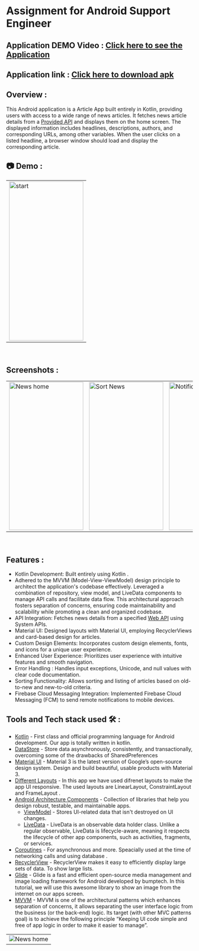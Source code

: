 # Assignment for Android Support Engineer 

## Application DEMO Video : <a href="https://drive.google.com/file/d/1_s8P4X17CKtBIO2Z077c4med3uYtyTvk/view?usp=sharing">**Click here to see the Application**</a>
## Application link : <a href="https://drive.google.com/file/d/115CFYv5WVlb_N8LAtqmmt7h1RrHfwIR2/view?usp=sharing">**Click here to download apk**</a>


## Overview :
This Android application is a Article App built entirely in Kotlin, providing users with access to a wide range of news articles. It fetches news article details from a [Provided API](https://candidate-test-data-moengage.s3.amazonaws.com/Android/news-api-feed/staticResponse.json) and displays them on the home screen. The displayed information includes headlines, descriptions, authors, and corresponding URLs, among other variables. When the user clicks on a listed headline, a browser window should load and display the corresponding article.

## 📷 Demo :

 <table align="center">
  <tr>
    <td><img src="https://github.com/UKnow-IKnow/Article-App-Assignment/assets/92221289/a2346141-634f-4499-8eed-27bdc4ccb825" alt="start" style="width:200px;height:430px;"></td>
  </tr>
</table><br>



 ## Screenshots : 

 <table align="center">
  <tr>
    <td><img src="https://github.com/UKnow-IKnow/Article-App-Assignment/assets/92221289/95727bab-c9a0-4bc6-9c83-073a5c0dfa4c" alt="News home" style="width:200px;height:400px;"></td>
    <td><img src="https://github.com/UKnow-IKnow/Article-App-Assignment/assets/92221289/e1c81533-d579-4641-b8f7-21910bf6fd61" alt="Sort News" style="width:200px;height:400px;"></td>
    <td><img src="https://github.com/UKnow-IKnow/Article-App-Assignment/assets/92221289/e25cd1d7-a1df-41c4-9f0d-9286b5122af1" alt="Notification" style="width:200px;height:400px;"></td>
  </tr>
</table><br>


## Features :
* Kotlin Development: Built entirely using Kotlin .
* Adhered to the MVVM (Model-View-ViewModel) design principle to architect the application's codebase effectively. Leveraged a combination of repository, view model, and LiveData components to manage API calls and facilitate data flow. This architectural approach fosters separation of concerns, ensuring code maintainability and scalability while promoting a clean and organized codebase.
* API Integration: Fetches news details from a specified [Web API](https://candidate-test-data-moengage.s3.amazonaws.com/Android/news-api-feed/staticResponse.json) using System APIs.
* Material UI: Designed layouts with Material UI, employing RecyclerViews and card-based design for articles.
* Custom Design Elements: Incorporates custom design elements, fonts, and icons for a unique user experience.
* Enhanced User Experience: Prioritizes user experience with intuitive features and smooth navigation.
* Error Handling : Handles input exceptions, Unicode, and null values with clear code documentation.
* Sorting Functionality: Allows sorting and listing of articles based on old-to-new and new-to-old criteria.
* Firebase Cloud Messaging Integration: Implemented Firebase Cloud Messaging (FCM) to send remote notifications to mobile devices.


## Tools and Tech stack used 🛠 : 

- [Kotlin](https://kotlinlang.org/) - First class and official programming language for Android development. Our app is totally written in kotlin.
- [DataStore](https://developer.android.com/jetpack/androidx/releases/datastore) - Store data asynchronously, consistently, and transactionally, overcoming some of the drawbacks of SharedPreferences
- [Material UI](https://m2.material.io/develop/android) - Material 3 is the latest version of Google’s open-source design system. Design and build beautiful, usable products with Material 3.
- [Different Layouts](https://developer.android.com/guide/topics/ui/declaring-layout) -  In this app we have used difrenet layouts to make the app UI responsive. The used layouts are LinearLayout, ConstraintLayout and FrameLayout .
- [Android Architecture Components](https://developer.android.com/topic/libraries/architecture) - Collection of libraries that help you design robust, testable, and maintainable apps.
  - [ViewModel](https://developer.android.com/topic/libraries/architecture/viewmodel) - Stores UI-related data that isn't destroyed on UI changes. 
  - [LiveData](https://developer.android.com/topic/libraries/architecture/livedata) - LiveData is an observable data holder class. Unlike a regular observable, LiveData is lifecycle-aware, meaning it respects the lifecycle of other app components, such as activities, fragments, or services.
- [Coroutines](https://kotlinlang.org/docs/reference/coroutines-overview.html) - For asynchronous and more. Speacially used at the time of networking calls and using database .
- [RecyclerView](https://developer.android.com/guide/topics/ui/layout/recyclerview?authuser=2) - RecyclerView makes it easy to efficiently display large sets of data. To show large lists.
- [Glide](https://github.com/bumptech/glide.git) - Glide is a fast and efficient open-source media management and image loading framework for Android developed by bumptech. In this tutorial, we will use this awesome library to show an image from the internet on our apps screen.
- [MVVM](https://developer.android.com/jetpack/guide) - MVVM is one of the architectural patterns which enhances separation of concerns, it allows separating the user interface logic from the business (or the back-end) logic. Its target (with other MVC patterns goal) is to achieve the following principle “Keeping UI code simple and free of app logic in order to make it easier to manage”.

<table align="center">
  <tr>
    <td><img src="https://github.com/UKnow-IKnow/Article-App-Assignment/assets/92221289/6184439f-e6d3-47de-b4d6-10fd8788e323" alt="News home"></td>
  </tr>
</table><br> 


